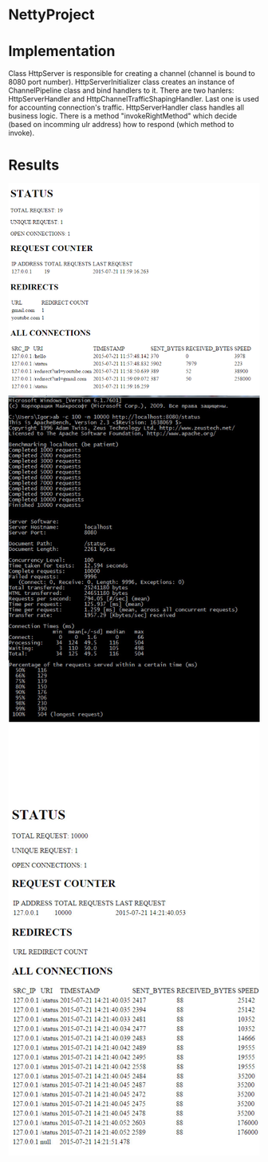 # NettyProject
# Implementation
Class HttpServer is responsible for creating a channel (channel is bound to 8080 port number).
HttpServerInitializer class creates an instance of ChannelPipeline class and bind handlers to it.
There are two hanlers: HttpServerHandler and HttpChannelTrafficShapingHandler.
Last one is used for accounting connection's traffic.
HttpServerHandler class handles all business logic. There is a method "invokeRightMethod" which decide (based on incomming ulr address) how to respond (which method to invoke).

# Results
![alt tag](pictures/Status_before.PNG)
![alt tag](pictures/Statistics.jpg)
![alt tag](pictures/Status_after.jpg)

